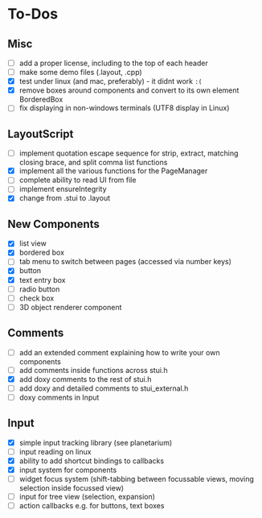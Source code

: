 # To-Dos

## Misc
- [ ] add a proper license, including to the top of each header
- [ ] make some demo files (.layout, .cpp)
- [x] test under linux (and mac, preferably) - it didnt work `:(`
- [x] remove boxes around components and convert to its own element BorderedBox
- [ ] fix displaying in non-windows terminals (UTF8 display in Linux)

## LayoutScript
- [ ] implement quotation escape sequence for strip, extract, matching closing brace, and split comma list functions
- [x] implement all the various functions for the PageManager
- [ ] complete ability to read UI from file
- [ ] implement ensureIntegrity
- [x] change from .stui to .layout

## New Components
- [x] list view
- [x] bordered box
- [ ] tab menu to switch between pages (accessed via number keys)
- [x] button
- [x] text entry box
- [ ] radio button
- [ ] check box
- [ ] 3D object renderer component

## Comments
- [ ] add an extended comment explaining how to write your own components
- [ ] add comments inside functions across stui.h
- [x] add doxy comments to the rest of stui.h
- [ ] add doxy and detailed comments to stui_external.h
- [ ] doxy comments in Input

## Input
- [x] simple input tracking library (see planetarium)
- [ ] input reading on linux
- [x] ability to add shortcut bindings to callbacks
- [x] input system for components
- [ ] widget focus system (shift-tabbing between focussable views, moving selection inside focussed view)
- [ ] input for tree view (selection, expansion)
- [ ] action callbacks e.g. for buttons, text boxes